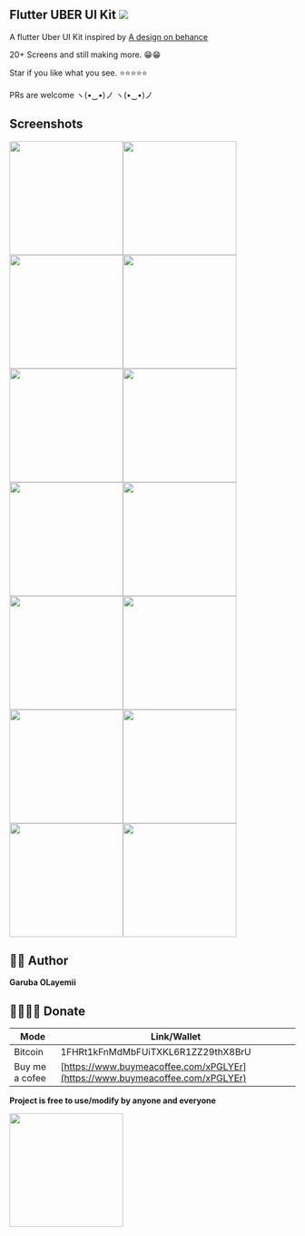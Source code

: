 ## Flutter UBER UI Kit <img src="https://camo.githubusercontent.com/a34cfbf37ba6848362bf2bee0f3915c2e38b1cc1/68747470733a2f2f696d672e736869656c64732e696f2f62616467652f5052732d77656c636f6d652d627269676874677265656e2e7376673f7374796c653d666c61742d737175617265" />

A flutter Uber UI Kit inspired by [A design on behance](https://www.behance.net/gallery/84576871/JUBER-Car-Booking-mobile-UI-Kit)

20+ Screens and still making more. 😁😁

Star if you like what you see. ⭐⭐⭐⭐⭐

PRs are welcome ヽ(•‿•)ノ ヽ(•‿•)ノ

## Screenshots

<img src="https://github.com/OLayemii/uberr-ui/blob/US-fix-flow/screenshots/1.png" width="200" /><img src="https://github.com/OLayemii/uberr-ui/blob/US-fix-flow/screenshots/2.png" width="200" /><img src="https://github.com/OLayemii/uberr-ui/blob/US-fix-flow/screenshots/3.png" width="200" /><img src="https://github.com/OLayemii/uberr-ui/blob/US-fix-flow/screenshots/4.png" width="200" /><img src="https://github.com/OLayemii/uberr-ui/blob/US-fix-flow/screenshots/5.png" width="200" /><img src="https://github.com/OLayemii/uberr-ui/blob/US-fix-flow/screenshots/6.png" width="200" /><img src="https://github.com/OLayemii/uberr-ui/blob/US-fix-flow/screenshots/7.png" width="200" /><img src="https://github.com/OLayemii/uberr-ui/blob/US-fix-flow/screenshots/8.png" width="200" /><img src="https://github.com/OLayemii/uberr-ui/blob/US-fix-flow/screenshots/9.png" width="200" /><img src="https://github.com/OLayemii/uberr-ui/blob/US-fix-flow/screenshots/10.png" width="200" /><img src="https://github.com/OLayemii/uberr-ui/blob/US-fix-flow/screenshots/11.png" width="200" /><img src="https://github.com/OLayemii/uberr-ui/blob/US-fix-flow/screenshots/12.png" width="200" /><img src="https://github.com/OLayemii/uberr-ui/blob/US-fix-flow/screenshots/13.png" width="200" /><img src="https://github.com/OLayemii/uberr-ui/blob/US-fix-flow/screenshots/14.png" width="200" />

## 🦸‍♂️ Author


**Garuba OLayemii**

## 💃🏻💃🏻 Donate

| **Mode**       | **Link/Wallet**                                                              |
| -------------- | ---------------------------------------------------------------------------- |
| Bitcoin        | 1FHRt1kFnMdMbFUiTXKL6R1ZZ29thX8BrU                                           |
| Buy me a cofee | [https://www.buymeacoffee.com/xPGLYEr](https://www.buymeacoffee.com/xPGLYEr) |

**Project is free to use/modify by anyone and everyone**

<a href="ss/app.apk"><img src="https://playerzon.com/asset/download.png" width="200"></img></a>
